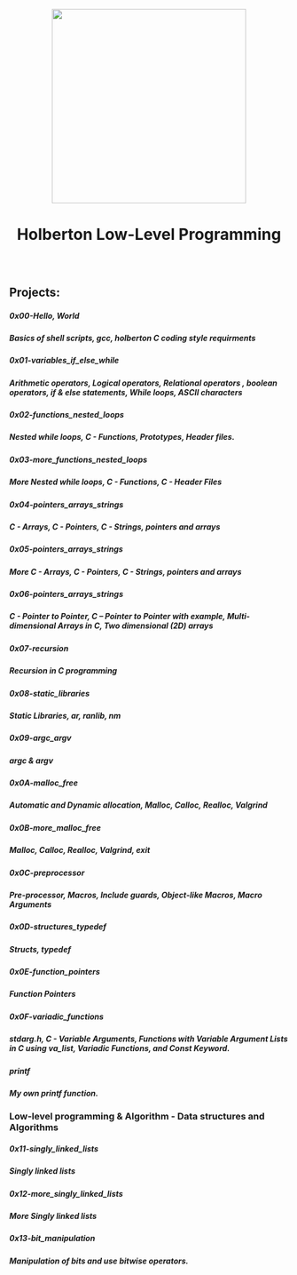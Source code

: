 <p align="center">
  <img src="https://www.holbertonschool.com/assets/holberton-logo-1cc451260ca3cd297def53f2250a9794810667c7ca7b5fa5879a569a457bf16f.png" width="350\
"/>
<br>
<h1><p align="center">Holberton Low-Level Programming</h1></p></font>
<br>
<h2><p>Projects:</p></h2>
<h5><p align="left"><b>0x00-Hello, World</b></p></5>
<h5><p align="left">Basics of shell scripts, gcc, holberton C coding style requirments</p></h5>
<h5><p align="left"><b>0x01-variables_if_else_while</b></p></h5>
<h5><p align="left">Arithmetic operators, Logical operators, Relational operators
, boolean operators, if & else statements, While loops, ASCII characters</p></h5>
<h5><p align="left"><b>0x02-functions_nested_loops</b></p></5>
<h5><p align="left"> Nested while loops, C - Functions, Prototypes, Header files. </p></h5>
<h5><p align="left"><b>0x03-more_functions_nested_loops</b></p></5>
<h5><p align="left">More Nested while loops, C - Functions, C - Header Files</p></h5>

<h5><p align="left"><b>0x04-pointers_arrays_strings</b></p></5>
<h5><p align="left"> C - Arrays, C - Pointers, C - Strings, pointers and arrays</p></h5>

<h5><p align="left"><b>0x05-pointers_arrays_strings</b></p></5>
<h5><p align="left">More C - Arrays, C - Pointers, C - Strings, pointers and arrays</p></h5>

<h5><p align="left"><b>0x06-pointers_arrays_strings</b></p></5>
<h5><p align="left"> C - Pointer to Pointer, C – Pointer to Pointer with example, Multi-dimensional Arrays in C, Two dimensional (2D) arrays </p></h5>

<h5><p align="left"><b>0x07-recursion</b></p></5>
<h5><p align="left">Recursion in C programming</p></h5>

<h5><p align="left"><b>0x08-static_libraries</b></p></5>
<h5><p align="left">Static Libraries, ar, ranlib, nm</p></h5>

<h5><p align="left"><b>0x09-argc_argv</b></p></5>
<h5><p align="left"> argc & argv</p></h5>

<h5><p align="left"><b>0x0A-malloc_free</b></p></5>
<h5><p align="left">Automatic and Dynamic allocation, Malloc, Calloc, Realloc, Valgrind </p></h5>

<h5><p align="left"><b>0x0B-more_malloc_free</b></p></5>
<h5><p align="left">Malloc, Calloc, Realloc, Valgrind, exit</p></h5>

<h5><p align="left"><b>0x0C-preprocessor</b></p></5>
<h5><p align="left">Pre-processor, Macros, Include guards, Object-like Macros, Macro Arguments</p></h5>

<h5><p align="left"><b>0x0D-structures_typedef</b></p></5>
<h5><p align="left">Structs, typedef</p></h5>

<h5><p align="left"><b>0x0E-function_pointers</b></p></5>
<h5><p align="left">Function Pointers</p></h5>

<h5><p align="left"><b>0x0F-variadic_functions</b></p></5>
<h5><p align="left"> stdarg.h, C - Variable Arguments, Functions with Variable Argument Lists in C using va_list, Variadic Functions, and Const Keyword.</p></h5>

<h5><p align="left"><b>printf</b></p></5>
<h5><p align="left">My own printf function.</p></h5>

<h3><p>Low-level programming & Algorithm - Data structures and Algorithms</p></h3>

<h5><p align="left"><b>0x11-singly_linked_lists</b></p></5>
<h5><p align="left">Singly linked lists</p></h5>

<h5><p align="left"><b>0x12-more_singly_linked_lists</b></p></5>
<h5><p align="left">More Singly linked lists</p></h5>

<h5><p align="left"><b>0x13-bit_manipulation</b></p></5>
<h5><p align="left">Manipulation of bits and use bitwise operators.</p></h5>
